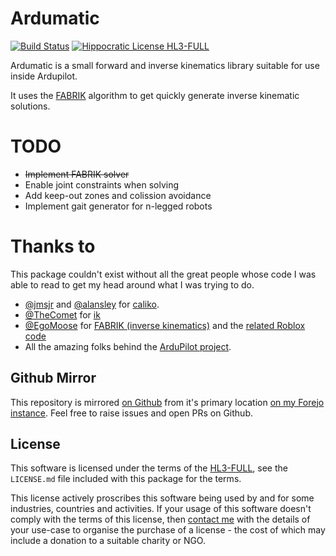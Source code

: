 # Ardumatic

[![Build Status](https://drone.harton.dev/api/badges/james/ardumatic/status.svg?ref=refs/heads/main)](https://drone.harton.dev/james/ardumatic)
[![Hippocratic License HL3-FULL](https://img.shields.io/static/v1?label=Hippocratic%20License&message=HL3-FULL&labelColor=5e2751&color=bc8c3d)](https://firstdonoharm.dev/version/3/0/full.html)

Ardumatic is a small forward and inverse kinematics library suitable for use
inside Ardupilot.

It uses the [FABRIK](https://doi.org/10.1016/j.gmod.2011.05.003) algorithm to
get quickly generate inverse kinematic solutions.

# TODO

- ~~Implement FABRIK solver~~
- Enable joint constraints when solving
- Add keep-out zones and colission avoidance
- Implement gait generator for n-legged robots

# Thanks to

This package couldn't exist without all the great people whose code I was able to read to get my head around what I was trying to do.

- [@jmsjr](https://github.com/jmsjr) and [@alansley](https://github.com/alansley) for [caliko](https://github.com/FedUni/caliko).
- [@TheComet](https://github.com/TheComet) for [ik](https://github.com/TheComet/ik)
- [@EgoMoose](https://github.com/EgoMoose) for [FABRIK (inverse kinematics)](https://www.youtube.com/watch?v=UNoX65PRehA) and the [related Roblox code](https://github.com/EgoMooseOldProjects/ExampleDump/blob/master/Places/Inverse%20kinematics.rbxl)
- All the amazing folks behind the [ArduPilot project](https://github.com/ArduPilot/ardupilot).

## Github Mirror

This repository is mirrored [on Github](https://github.com/jimsynz/ardumatic)
from it's primary location [on my Forejo instance](https://harton.dev/james/ardumatic).
Feel free to raise issues and open PRs on Github.

## License

This software is licensed under the terms of the
[HL3-FULL](https://firstdonoharm.dev), see the `LICENSE.md` file included with
this package for the terms.

This license actively proscribes this software being used by and for some
industries, countries and activities. If your usage of this software doesn't
comply with the terms of this license, then [contact me](mailto:james@harton.nz)
with the details of your use-case to organise the purchase of a license - the
cost of which may include a donation to a suitable charity or NGO.
